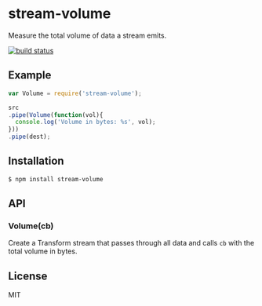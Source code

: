 
# stream-volume

  Measure the total volume of data a stream emits.

  [![build status](https://secure.travis-ci.org/micnews/stream-volume.svg)](http://travis-ci.org/micnews/stream-volume)

## Example

```js
var Volume = require('stream-volume');

src
.pipe(Volume(function(vol){
  console.log('Volume in bytes: %s', vol);
}))
.pipe(dest);
```

## Installation

```bash
$ npm install stream-volume
```

## API

### Volume(cb)

  Create a Transform stream that passes through all data and calls `cb` with the total volume in bytes.

## License

  MIT
